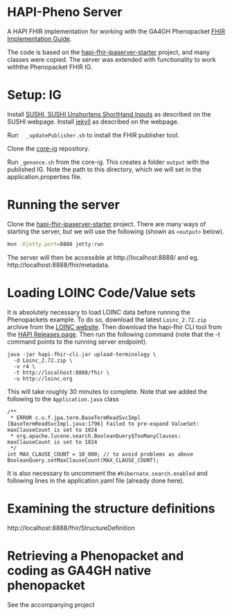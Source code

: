 # HAPI-Pheno Server

A HAPI FHIR implementation for working with the GA4GH Phenopacket [FHIR Implementation Guide](http://phenopackets.org/core-ig/).

The code is based on the [hapi-fhir-jpaserver-starter](https://github.com/hapifhir/hapi-fhir-jpaserver-starter) project,
and many classes were copied. The server was extended with functionality to work withthe Phenopacket FHIR IG.

# Setup: IG

Install [SUSHI, SUSHI Unshortens ShortHand Inputs](http://hl7.org/fhir/uv/shorthand/2020May/sushi.html) as described on the SUSHI webpage.
Install [jekyll](https://jekyllrb.com/docs/installation/) as described on the webpage.

Run ``	_updatePublisher.sh`` to install the FHIR publisher tool.

Clone the [core-ig](https://github.com/phenopackets/core-ig) repository. 

Run ``_genonce.sh`` from the core-ig. This creates a folder ``output`` with the published IG. Note the
path to this directory, which we will set in the application.properties file.



# Running the server

Clone the [hapi-fhir-jpaserver-starter](https://github.com/hapifhir/hapi-fhir-jpaserver-starter) project.
There are many ways of starting the server, but we will use the following (shown as ``<output>`` below).

```bash
mvn -Djetty.port=8888 jetty:run
```

The server will then be accessible at http://localhost:8888/ and eg. http://localhost:8888/fhir/metadata. 

# Loading LOINC Code/Value sets

It is absolutely necessary to load LOINC data before running the Phenopackets example.
To do so, download the latest ``Loinc_2.72.zip`` archive from the [LOINC website](https://loinc.org/).
Then download the hapi-fhir CLI tool from the
[HAPI Releases page](https://github.com/hapifhir/hapi-fhir/releases). Then
run the following command (note that the -t command points to the 
running server endpoint).

```aidl
java -jar hapi-fhir-cli.jar upload-terminology \
  -d Loinc_2.72.zip \
  -v r4 \
  -t http://localhost:8888/fhir \
  -u http://loinc.org
```
This will take roughly 30 minutes to complete.
Note that we added the following to the ``Application.java`` class

```aidl
/**
 * ERROR c.u.f.jpa.term.BaseTermReadSvcImpl [BaseTermReadSvcImpl.java:1796] Failed to pre-expand ValueSet: maxClauseCount is set to 1024
 * org.apache.lucene.search.BooleanQuery$TooManyClauses: maxClauseCount is set to 1024
 */
int MAX_CLAUSE_COUNT = 10_000; // to avoid problems as above
BooleanQuery.setMaxClauseCount(MAX_CLAUSE_COUNT);

```
It is also necessary to uncomment the ``#hibernate.search.enabled``
and following lines in the application.yaml file (already done here).



# Examining the structure definitions

http://localhost:8888/fhir/StructureDefinition

# Retrieving a Phenopacket and coding as GA4GH native phenopacket
See the accompanying project 
